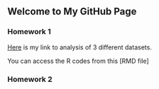 ## Welcome to My GitHub Page


### Homework 1

[Here](file:///Users/larahos/Desktop/Homework1-LaraHos.html) is my link to analysis of 3 different datasets.
<br>

You can access the R codes from this [RMD file]

### Homework 2


